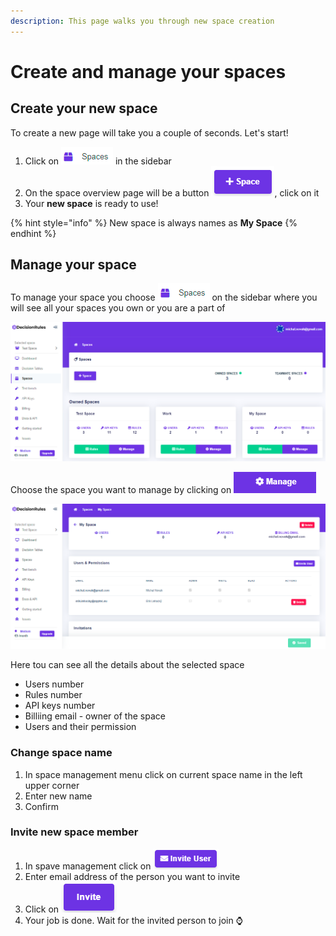 ```yaml
---
description: This page walks you through new space creation
---
```


# Create and manage your spaces

## Create your new space

To create a new page will take you a couple of seconds. Let's start!

1. Click on ![](../.gitbook/assets/image%20%2857%29.png) in the sidebar
2. On the space overview page will be a button ![](../.gitbook/assets/image%20%2854%29.png), click on it
3. Your **new space** is ready to use!

{% hint style="info" %}
New space is always names as **My Space**
{% endhint %}

## Manage your space

To manage your space you choose ![](../.gitbook/assets/image%20%2857%29.png) on the sidebar where you will see all your spaces you own or you are a part of

![](../.gitbook/assets/image%20%2874%29.png)

Choose the space you want to manage by clicking on ![](../.gitbook/assets/image%20%2838%29.png) 

![](../.gitbook/assets/image%20%2865%29.png)

Here tou can see all the details about the selected space

* Users number
* Rules number
* API keys number
* Billiing email - owner of the space
* Users and their permission

### Change space name

1. In space management menu click on current space name in the left upper corner
2. Enter new name
3. Confirm

### Invite new space member

1. In spave management click on ![](../.gitbook/assets/image%20%2853%29.png) 
2. Enter email address of the person you want to invite
3. Click on ![](../.gitbook/assets/image%20%2830%29.png) 
4. Your job is done. Wait for the invited person to join ⌚ 

